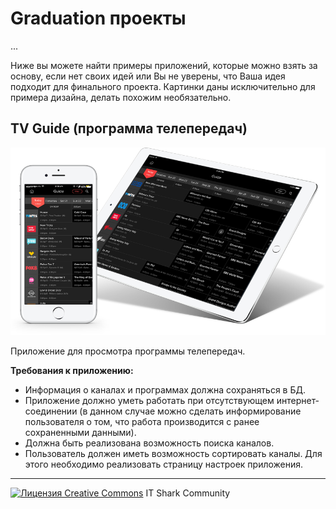 ﻿# Graduation проекты

...

Ниже вы можете найти примеры приложений, которые можно взять за основу, если нет своих идей или Вы не уверены, что Ваша идея подходит для финального проекта. Картинки даны исключительно для примера дизайна, делать похожим необязательно.

## TV Guide (программа телепередач)

<p align="center"><img src="images/TV-Guide-App.png" width="800"></p>

Приложение для просмотра программы телепередач.

**Требования к приложению:**
- Информация о каналах и программах должна сохраняться в БД.
- Приложение должно уметь работать при отсутствующем интернет-соединении (в данном случае можно сделать информирование пользователя о том, что работа производится с ранее сохраненными данными).
- Должна быть реализована возможность поиска каналов.
- Пользователь должен иметь возможность сортировать каналы. Для этого необходимо реализовать страницу настроек приложения.

---
[![Лицензия Creative Commons](https://i.creativecommons.org/l/by/4.0/80x15.png)](http://creativecommons.org/licenses/by/4.0/) IT Shark Community
